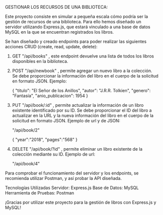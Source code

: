 GESTIONAR LOS RECURSOS DE UNA BIBLIOTECA:

Este proyecto consiste en simular a pequeña escala cómo podría ser la gestión de recursos de una biblioteca.
Para ello hemos diseñado un servidor utilizando Express.js, que estará vinculado a una base de datos MySQL
en la que se encuentran registrados los libros.

Se han diseñado y creado endpoints para poder realizar las siguientes acciones CRUD (create, read, update, delete):

1. GET "/api/books" , este endpoint devuelve una lista de todos los libros disponibles en la biblioteca.
  
2. POST "/api/newbook" , permite agregar un nuevo libro a la colección. Se debe proporcionar la información del libro en el
  cuerpo de la solicitud en formato JSON. Ejemplo:

    {
      "titulo": "El Señor de los Anillos",
      "autor": "J.R.R. Tolkien",
      "genero": "Fantasía",
      "anio_publicacion": 1954
    }

3. PUT "/api/book/:id" , permite actualizar la información de un libro existente identificado por su ID. Se debe proporcionar el ID del libro 
  a actualizar en la URL y la nueva información del libro en el cuerpo de la solicitud en formato JSON. Ejemplo de url y de JSON:

    "/api/book/2"

     {
       "year":"2018",
       "pages":"568"
     }
  
5. DELETE "/api/book/?id" , permite eliminar un libro existente de la colección mediante su ID. Ejemplo de url:

    "/api/book/4"

Para comprobar el funcionamiento del servidor y los endpoints, se recomienda utilizar Postman, y así probar la API diseñada.

Tecnologías Utilizadas
Servidor: Express.js
Base de Datos: MySQL
Herramienta de Pruebas: Postman

¡Gracias por utilizar este proyecto para la gestión de libros con Express.js y MySQL! 


